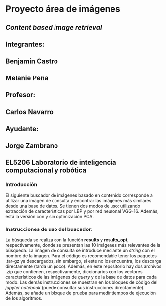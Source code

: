 # Proyecto área de imágenes
## *Content based image retrieval*
## Integrantes:
## Benjamín Castro
## Melanie Peña
## Profesor:
## Carlos Navarro
## Ayudante:
## Jorge Zambrano
## **EL5206 Laboratorio de inteligencia computacional y robótica**

### Introducción
El siguiente buscador de imágenes basado en contenido corresponde a utilizar una imagen de consulta y encontrar las imágenes más similares desde una base de datos. Se tienen dos modos de uso: utilizando extracción de características por LBP y por red neuronal VGG-16. Además, está la versión con y sin optimización PCA.

### Instrucciones de uso del buscador:
La búsqueda se realiza con la función **results** y **results_opt**, respectivamente, donde se presentan las 10 imágenes más relevantes de la búsqueda. La imagen de consulta se introduce mediante un *string* con el nombre de la imagen. Para el código es recomendable tener los paquetes .tar-gz ya descargados, sin embargo, si este no los encuentra, los descarga directamente (tarda un poco). Además, en este repositorio hay dos archivos .zip que contienen, respectivamente, diccionarios con los vectores característicos de las imágenes de *query* y de la base de datos para cada modo. Las demás instrucciones se muestran en los bloques de código del *jupyter notebook* (puede consultar sus instrucciones directamente). Además, se añade un bloque de prueba para medir tiempos de ejecución de los algoritmos.
